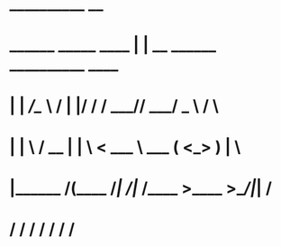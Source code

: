 # __________                __                                
# \______   \_____    ____ |  | __  ______ __________   ____  
#  |    |  _/\__  \  /    \|  |/ / /  ___//  ___/  _ \ /    \ 
#  |    |   \ / __ \|   |  \    <  \___ \ \___ (  <_> )   |  \
#  |______  /(____  /___|  /__|_ \/____  >____  >____/|___|  /
#         \/      \/     \/     \/     \/     \/           \/ 

